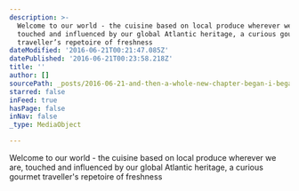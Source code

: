 ```yaml
---
description: >-
  Welcome to our world - the cuisine based on local produce wherever we are,
  touched and influenced by our global Atlantic heritage, a curious gourmet
  traveller’s repetoire of freshness
dateModified: '2016-06-21T00:21:47.085Z'
datePublished: '2016-06-21T00:23:58.218Z'
title: ''
author: []
sourcePath: _posts/2016-06-21-and-then-a-whole-new-chapter-began-i-began-to-look-at-our.md
starred: false
inFeed: true
hasPage: false
inNav: false
_type: MediaObject

---
```

Welcome to our world - the cuisine based on local produce wherever we are, touched and influenced by our global Atlantic heritage, a curious gourmet traveller's repetoire of freshness